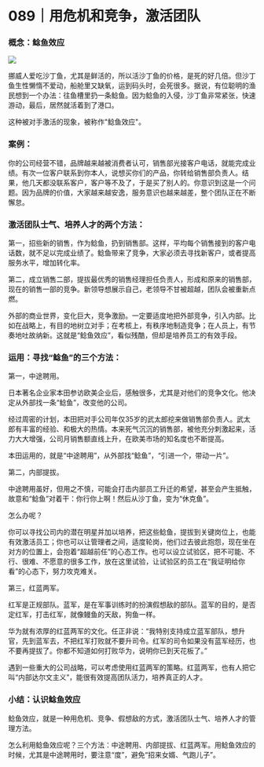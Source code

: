 # 089｜用危机和竞争，激活团队

### 概念：鲶鱼效应

![](../img/3346c68a0d49c6790cd8597d692bdad8.jpg)

挪威人爱吃沙丁鱼，尤其是鲜活的，所以活沙丁鱼的价格，是死的好几倍。但沙丁鱼生性懒惰不爱动，船舱里又缺氧，运到码头时，会死很多。据说，有位聪明的渔民想到一个办法：往鱼槽里扔一条鲶鱼。因为鲶鱼的入侵，沙丁鱼非常紧张，快速游动，最后，居然就活着到了港口。

这种被对手激活的现象，被称作"鲶鱼效应"。

### 案例：

你的公司经营不错，品牌越来越被消费者认可，销售部光接客户电话，就能完成业绩。有次一位客户联系到你本人，说想买你们的产品，你转给销售部负责人。结果，他几天都没联系客户，客户等不及了，于是买了别人的。你意识到这是一个问题。因为品牌的价值，大家越来越安逸，服务意识也越来越差，整个团队正在不断懈怠。

### 激活团队士气、培养人才的两个方法：

第一，招些新的销售，作为鲶鱼，扔到销售部。这样，平均每个销售接到的客户电话数，就不足以完成业绩了。鲶鱼带来了竞争，大家必须去寻找新客户，或者提高服务水平，增加转化率。

第二，成立销售二部，提拔最优秀的销售经理担任负责人，形成和原来的销售部，现在的销售一部的竞争。新领导想展示自己，老领导不甘被超越，团队会被重新点燃。

外部的商业世界，变化巨大，竞争激励。一定要适度地把外部竞争，引入内部。比如在战略上，有目的地树立对手；在考核上，有秩序地制造竞争；在人员上，有节奏地吐故纳新。这就是“鲶鱼效应”，看似残酷，但却是培养员工的有效手段。

### 运用：寻找“鲶鱼”的三个方法：

第一，中途聘用。

日本著名企业家本田参访欧美企业后，感触很多，尤其是对他们的竞争文化。他决定从外部找一条“鲶鱼”，改变他的公司。

经过周密的计划，本田把对手公司年仅35岁的武太郎挖来做销售部负责人。武太郎有丰富的经验、和极大的热情。本来死气沉沉的销售部，被他充分刺激起来，活力大大增强，公司月销售额直线上升，在欧美市场的知名度也不断提高。

本田运用的，就是“中途聘用”，从外部找“鲶鱼”，“引进一个，带动一片”。

第二，内部提拔。

中途聘用虽好，但用之不慎，可能会打击内部员工升迁的希望，甚至会产生抵触，故意和“鲶鱼”对着干：你行你上啊！然后从沙丁鱼，变为“休克鱼”。

怎么办呢？

你可以寻找公司内的潜在明星并加以培养，把这些鲶鱼，提拔到关键岗位上，也能有效激活员工；你也可以让管理者之间，适度轮岗，他们过去彼此抱怨，现在坐在对方的位置上，会抱着“超越前任”的心态工作。也可以设立试验区，把不可能、不行、很难、不愿意的很多工作，放在这里试验，让试验区的员工在“我证明给你看”的心态下，努力攻克难关。

第三，红蓝两军。

红军是正规部队。蓝军，是在军事训练时的扮演假想敌的部队。蓝军的目的，是否定红军，打击红军，就像鳗鱼的天敌，狗鱼一样。

华为就有浓厚的红蓝两军的文化。任正非说：“我特别支持成立蓝军部队，想升官，先到蓝军去，不把红军打败就不要升司令。红军的司令如果没有蓝军经历，也不要再提拔了。你都不知道如何打败华为，说明你已到天花板了。”

遇到一些重大的公司战略，可以考虑使用红蓝两军的策略。红蓝两军，也有人把它叫“内部达尔文主义”，能很有效提高团队活力，培养真正的人才。

### 小结：认识鲶鱼效应

鲶鱼效应，就是一种用危机、竞争、假想敌的方式，激活团队士气、培养人才的管理方法。

怎么利用鲶鱼效应呢？三个方法：中途聘用、内部提拔、红蓝两军。用鲶鱼效应的时候，尤其是中途聘用时，要注意“度”，避免“招来女婿、气跑儿子”。